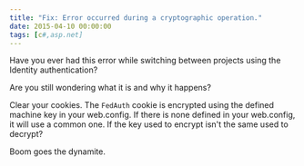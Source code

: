 ```yaml
---
title: "Fix: Error occurred during a cryptographic operation."
date: 2015-04-10 00:00:00
tags: [c#,asp.net]
---
```


Have you ever had this error while switching between projects using the Identity authentication?

Are you still wondering what it is and why it happens?

Clear your cookies. The `FedAuth` cookie is encrypted using the defined machine key in your web.config. If there is none defined in your web.config, it will use a common one. If the key used to encrypt isn't the same used to decrypt?

Boom goes the dynamite.
